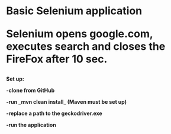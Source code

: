 <h1>Basic Selenium application
<p>Selenium opens google.com, executes search and closes the FireFox after 10 sec. 
<h4> Set up:
 <p>-clone from GitHub
 <p>-run _mvn clean install_ (Maven must be set up)
 <p>-replace a path to the geckodriver.exe
 <p>-run the application
 
 
  